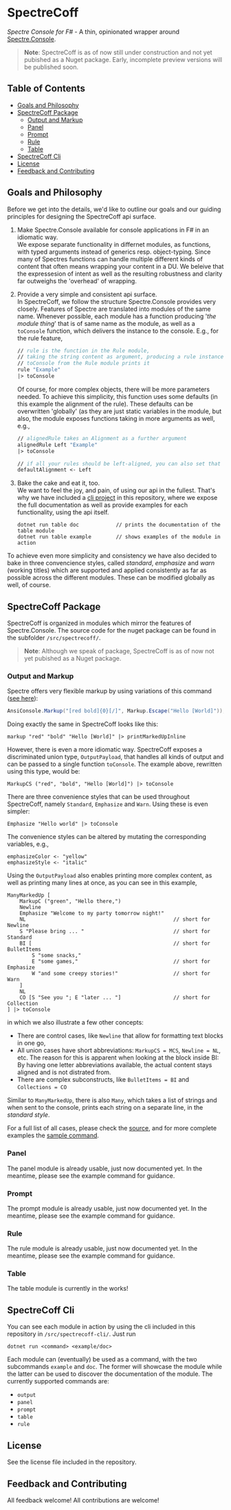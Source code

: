 # SpectreCoff
_Spectre Console for F#_ - A thin, opinionated wrapper around [Spectre.Console](https://github.com/spectreconsole/spectre.console).

> <b>Note</b>: SpectreCoff is as of now still under construction and not yet pubished as a Nuget package. Early, incomplete preview versions will be published soon. 
## Table of Contents
- [Goals and Philosophy](#goals-and-philosophy)
- [SpectreCoff Package](#spectrecoff-package)
  * [Output and Markup](#output-and-markup)
  * [Panel](#panel)
  * [Prompt](#prompt)
  * [Rule](#rule)
  * [Table](#table)
- [SpectreCoff Cli](#spectrecoff-cli)
- [License](#license)
- [Feedback and Contributing](#feedback-and-contributing)

## Goals and Philosophy
Before we get into the details, we'd like to outline our goals and our guiding principles for designing the SpectreCoff api surface.

1. Make Spectre.Console available for console applications in F# in an idiomatic way.  
    We expose separate functionality in differnet modules, as functions, with typed arguments instead of generics resp. object-typing. Since many of Spectres functions can handle multiple different kinds of content that often means wrapping your content in a DU. We beleive that the expressesion of intent as well as the resulting robustness and clarity far outweighs the 'overhead' of wrapping. 

1. Provide a very simple and consistent api surface.  
    In SpectreCoff, we follow the structure Spectre.Console provides very closely. Features of Spectre are translated into modules of the same name. Whenever possible, each module has a function producing '_the module thing_' that is of same name as the module, as well as a `toConsole` function, which delivers the instance to the console. E.g., for the rule feature,
    ```fs
    // rule is the function in the Rule module, 
    // taking the string content as argument, producing a rule instance
    // toConsole from the Rule module prints it
    rule "Example"     
    |> toConsole 
    ```
    Of course, for more complex objects, there will be more parameters needed. To achieve this simplicity, this function uses some defaults (in this example the alignment of the rule). These defaults can be overwritten 'globally' (as they are just static variables in the module, but also, the module exposes functions taking in more arguments as well, e.g.,
    ```fs
    // alignedRule takes an Alignment as a further argument
    alignedRule Left "Example"
    |> toConsole

    // if all your rules should be left-aligned, you can also set that as the default, which is used by rule
    defaultAlignment <- Left
    ```

1. Bake the cake and eat it, too.  
    We want to feel the joy, and pain, of using our api in the fullest. That's why we have included a [cli project](#spectrecoff-cli) in this repository, where we expose the full documentation as well as provide examples for each functionality, using the api itself.
    ```PS
    dotnet run table doc            // prints the documentation of the table module
    dotnet run table example        // shows examples of the module in action
    ```

To achieve even more simplicity and consistency we have also decided to bake in three convencience styles,  called _standard_, _emphasize_ and _warn_ (working titles) which are supported and applied consistently as far as possible across the different modules. These can be modified globally as well, of course.

## SpectreCoff Package
SpectreCoff is organized in modules which mirror the features of Spectre.Console. The source code for the nuget package can be found in the subfolder `/src/spectrecoff/`.

> <b>Note</b>: Although we speak of package, SpectreCoff is as of now not yet pubished as a Nuget package.

### Output and Markup
Spectre offers very flexible markup by using variations of this command ([see here](https://spectreconsole.net/markup)):
```Cs
AnsiConsole.Markup("[red bold]{0}[/]", Markup.Escape("Hello [World]"));
```
Doing exactly the same in SpectreCoff looks like this:
```Fs
markup "red" "bold" "Hello [World]" |> printMarkedUpInline    
```
However, there is even a more idiomatic way. SpectreCoff exposes a discriminated union type, `OutputPayload`, that handles all kinds of output and can be passed to a single function `toConsole`. The example above, rewritten using this type, would be:
```Fs
MarkupCS ("red", "bold", "Hello [World]") |> toConsole
```
There are three convenience styles that can be used throughout SpectreCoff, namely `Standard`, `Emphasize` and `Warn`. Using these is even simpler:
```Fs
Emphasize "Hello world" |> toConsole
```
The convenience styles can be altered by mutating the corresponding variables, e.g.,
```Fs
emphasizeColor <- "yellow"
emphasizeStyle <- "italic"
```
Using the `OutputPayload` also enables printing more complex content, as well as printing many lines at once, as you can see in this example,
```Fs
ManyMarkedUp [
    MarkupC ("green", "Hello there,")
    Newline    
    Emphasize "Welcome to my party tomorrow night!"
    NL                                                // short for Newline
    S "Please bring ... "                             // short for Standard
    BI [                                              // short for BulletItems
        S "some snacks,"        
        E "some games,"                               // short for Emphasize
        W "and some creepy stories!"                  // short for Warn
    ]
    NL
    CO [S "See you "; E "later ... "]                 // short for Collection
] |> toConsole
``` 
in which we also illustrate a few other concepts:
* There are control cases, like `Newline` that allow for formatting text blocks in one go,
* All union cases have short abbreviations: `MarkupCS = MCS`, `Newline = NL`, etc. The reason for this is apparent when looking at the block inside BI: By having one letter abbreviations available, the actual content stays aligned and is not distrated from.
* There are complex subconstructs, like `BulletItems = BI` and `Collections = CO`

Similar to `ManyMarkedUp`, there is also `Many`, which takes a list of strings and when sent to the console, prints each string on a separate line, in the _standard style_. 

For a full list of all cases, please check the [source](https://github.com/EluciusFTW/SpectreCoff/blob/main/src/spectrecoff/Output.fs), and for more complete examples the [sample command](https://github.com/EluciusFTW/SpectreCoff/blob/main/src/spectrecoff-cli/commands/Output.fs).

### Panel
The panel module is already usable, just now documented yet. In the meantime, please see the example command for guidance. 

### Prompt
The prompt module is already usable, just now documented yet. In the meantime, please see the example command for guidance. 

### Rule
The rule module is already usable, just now documented yet. In the meantime, please see the example command for guidance.

### Table
The table module is currently in the works!

## SpectreCoff Cli
You can see each module in action by using the cli included in this repository in `/src/spectrecoff-cli/`. Just run 
```PS
dotnet run <command> <example/doc>
```
Each module can (eventually) be used as a command, with the two subcommands `example` and `doc`. The former will showcase the module while the latter can be used to discover the documentation of the module. The currently supported commands are:
* `output`
* `panel`
* `prompt`
* `table` 
* `rule`

## License
See the license file included in the repository.

## Feedback and Contributing
All feedback welcome!
All contributions are welcome!
